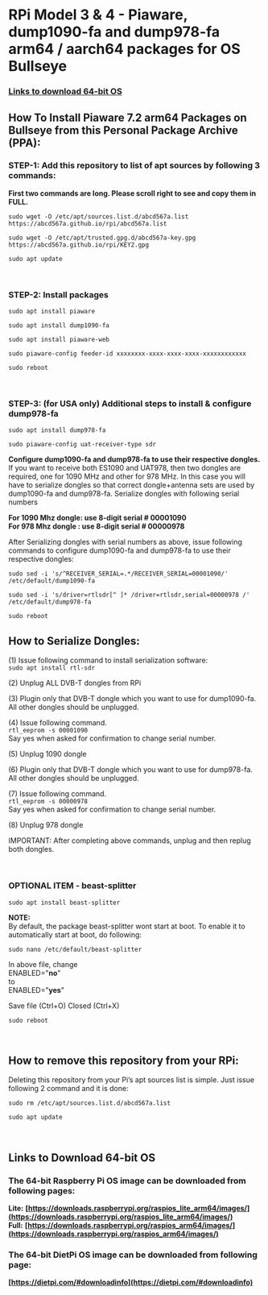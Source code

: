 # RPi Model 3 & 4 - Piaware, dump1090-fa and dump978-fa arm64 / aarch64 packages for OS Bullseye
### [Links to download 64-bit OS](https://github.com/abcd567a/rpi/blob/master/README.md#links-to-download-64-bit-os-)
## How To Install Piaware 7.2 arm64 Packages on Bullseye from this Personal Package Archive (PPA):


### STEP-1: Add this repository to list of apt sources by following 3 commands:
**First two commands are long. Please scroll right to see and copy them in FULL.** 
```
sudo wget -O /etc/apt/sources.list.d/abcd567a.list https://abcd567a.github.io/rpi/abcd567a.list
```
```
sudo wget -O /etc/apt/trusted.gpg.d/abcd567a-key.gpg https://abcd567a.github.io/rpi/KEY2.gpg
```
```
sudo apt update  
```

</br>

### STEP-2: Install packages
```
sudo apt install piaware  
```
```
sudo apt install dump1090-fa  
```
```
sudo apt install piaware-web  
```
```
sudo piaware-config feeder-id xxxxxxxx-xxxx-xxxx-xxxx-xxxxxxxxxxxx 
```
```
sudo reboot 
```

&nbsp;

### STEP-3: (for USA only) Additional steps to install & configure dump978-fa

```
sudo apt install dump978-fa  
```
```
sudo piaware-config uat-receiver-type sdr  
```

**Configure dump1090-fa and dump978-fa to use their respective dongles.**
If you want to receive both ES1090 and UAT978, then two dongles are required, one for 1090 MHz and other for 978 MHz. In this case you will have to serialize dongles so that correct dongle+antenna sets are used by dump1090-fa and dump978-fa.
Serialize dongles with following serial numbers </br>

**For 1090 Mhz dongle: use 8-digit serial # 00001090** </br>
**For 978 Mhz dongle : use 8-digit serial # 00000978** </br>

After Serializing dongles with serial numbers as above, issue following commands to configure dump1090-fa and dump978-fa to use their respective dongles:

```
sudo sed -i 's/^RECEIVER_SERIAL=.*/RECEIVER_SERIAL=00001090/' /etc/default/dump1090-fa  
```
```
sudo sed -i 's/driver=rtlsdr[^ ]* /driver=rtlsdr,serial=00000978 /' /etc/default/dump978-fa  
```  
```
sudo reboot 
```

## How to Serialize Dongles:
(1) Issue following command to install serialization software: </br>
`sudo apt install rtl-sdr ` </br>

(2) Unplug ALL DVB-T dongles from RPi

(3) Plugin only that DVB-T dongle which you want to use for dump1090-fa. All other dongles should be unplugged.

(4) Issue following command. </br>
`rtl_eeprom -s 00001090 ` </br>
Say yes when asked for confirmation to change serial number.


(5) Unplug 1090 dongle

(6) Plugin only that DVB-T dongle which you want to use for dump978-fa. All other dongles should be unplugged.

(7) Issue following command. </br>
`rtl_eeprom -s 00000978 ` </br>
Say yes when asked for confirmation to change serial number.


(8) Unplug 978 dongle

IMPORTANT: After completing above commands, unplug and then replug both dongles.

&nbsp;

### OPTIONAL ITEM - beast-splitter
```
sudo apt install beast-splitter
```

**NOTE:** </br>
By default, the package beast-splitter wont start at boot. To enable it to automatically start at boot, do following:</br>
```
sudo nano /etc/default/beast-splitter  
```

In above file, change </br>
ENABLED="**no**" </br>
to </br>
ENABLED="**yes**" </br>

Save file (Ctrl+O) Closed (Ctrl+X) </br>

```
sudo reboot  
```

&nbsp;
## How to remove this repository from your RPi:

Deleting this repository from your Pi’s apt sources list is simple. Just issue following 2 command and it is done:

```
sudo rm /etc/apt/sources.list.d/abcd567a.list 
```
```
sudo apt update 
```


</br>

## Links to Download 64-bit OS </br>
### The 64-bit Raspberry Pi OS image can be downloaded from following pages: 
**Lite:** **[https://downloads.raspberrypi.org/raspios_lite_arm64/images/](https://downloads.raspberrypi.org/raspios_lite_arm64/images/)** </br>
**Full:** **[https://downloads.raspberrypi.org/raspios_arm64/images/](https://downloads.raspberrypi.org/raspios_arm64/images/)** </br>

### The 64-bit DietPi OS image can be downloaded from following page:
**[https://dietpi.com/#downloadinfo](https://dietpi.com/#downloadinfo)** </br>


&nbsp;
